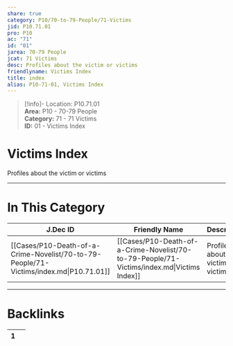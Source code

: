 ```yaml
---  
share: true  
category: P10/70-to-79-People/71-Victims  
jid: P10.71.01  
pro: P10  
ac: "71"  
id: "01"  
jarea: 70-79 People  
jcat: 71 Victims  
desc: Profiles about the victim or victims  
friendlyname: Victims Index  
title: index  
alias: P10-71-01, Victims Index  
---  
```

  
>[!info]- Location: P10.71.01  
>**Area:** P10 - 70-79 People  
>**Category:** 71 - 71 Victims  
>**ID:** 01 - Victims Index  
  
# Victims Index  
  
Profiles about the victim or victims  
   
  
  
---  
# In This Category  
  
| J.Dec ID                                                                               | Friendly Name                                                                              | Description                          |  
| -------------------------------------------------------------------------------------- | ------------------------------------------------------------------------------------------ | ------------------------------------ |  
| [[Cases/P10-Death-of-a-Crime-Novelist/70-to-79-People/71-Victims/index.md\|P10.71.01]] | [[Cases/P10-Death-of-a-Crime-Novelist/70-to-79-People/71-Victims/index.md\|Victims Index]] | Profiles about the victim or victims |  
  
  
---  
# Backlinks  
<div><table class="dataview table-view-table"><thead class="table-view-thead"><tr class="table-view-tr-header"><th class="table-view-th"><span></span><span class="dataview small-text">1</span></th><th class="table-view-th"><span></span></th></tr></thead><tbody class="table-view-tbody"></tbody></table></div>